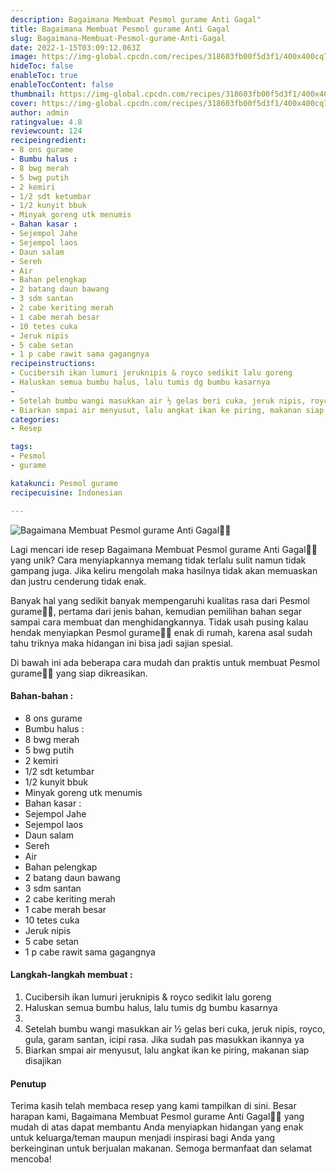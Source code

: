 ```yaml
---
description: Bagaimana Membuat Pesmol gurame Anti Gagal"
title: Bagaimana Membuat Pesmol gurame Anti Gagal
slug: Bagaimana-Membuat-Pesmol-gurame-Anti-Gagal
date: 2022-1-15T03:09:12.063Z
image: https://img-global.cpcdn.com/recipes/318603fb00f5d3f1/400x400cq70/photo.jpg
hideToc: false
enableToc: true
enableTocContent: false
thumbnail: https://img-global.cpcdn.com/recipes/318603fb00f5d3f1/400x400cq70/photo.jpg
cover: https://img-global.cpcdn.com/recipes/318603fb00f5d3f1/400x400cq70/photo.jpg
author: admin
ratingvalue: 4.8
reviewcount: 124
recipeingredient:
- 8 ons gurame
- Bumbu halus :
- 8 bwg merah
- 5 bwg putih
- 2 kemiri
- 1/2 sdt ketumbar
- 1/2 kunyit bbuk
- Minyak goreng utk menumis
- Bahan kasar :
- Sejempol Jahe
- Sejempol laos
- Daun salam
- Sereh
- Air
- Bahan pelengkap
- 2 batang daun bawang
- 3 sdm santan
- 2 cabe keriting merah
- 1 cabe merah besar
- 10 tetes cuka
- Jeruk nipis
- 5 cabe setan
- 1 p cabe rawit sama gagangnya
recipeinstructions:
- Cucibersih ikan lumuri jeruknipis & royco sedikit lalu goreng
- Haluskan semua bumbu halus, lalu tumis dg bumbu kasarnya
- 
- Setelah bumbu wangi masukkan air ½ gelas beri cuka, jeruk nipis, royco, gula, garam santan, icipi rasa. Jika sudah pas masukkan ikannya ya
- Biarkan smpai air menyusut, lalu angkat ikan ke piring, makanan siap disajikan
categories:
- Resep

tags:
- Pesmol
- gurame

katakunci: Pesmol gurame
recipecuisine: Indonesian

---
```


![Bagaimana Membuat Pesmol gurame Anti Gagal👩‍🍳](https://img-global.cpcdn.com/recipes/318603fb00f5d3f1/400x400cq70/photo.jpg)

Lagi mencari ide resep Bagaimana Membuat Pesmol gurame Anti Gagal👩‍🍳 yang unik? Cara menyiapkannya memang tidak terlalu sulit namun tidak gampang juga. Jika keliru mengolah maka hasilnya tidak akan memuaskan dan justru cenderung tidak enak.

Banyak hal yang sedikit banyak mempengaruhi kualitas rasa dari Pesmol gurame👩‍🍳, pertama dari jenis bahan, kemudian pemilihan bahan segar sampai cara membuat dan menghidangkannya. Tidak usah pusing kalau hendak menyiapkan Pesmol gurame👩‍🍳 enak di rumah, karena asal sudah tahu triknya maka hidangan ini bisa jadi sajian spesial.

Di bawah ini ada beberapa cara mudah dan praktis untuk membuat Pesmol gurame👩‍🍳 yang siap dikreasikan.

<!--inarticleads1-->

#### Bahan-bahan :

- 8 ons gurame
- Bumbu halus :
- 8 bwg merah
- 5 bwg putih
- 2 kemiri
- 1/2 sdt ketumbar
- 1/2 kunyit bbuk
- Minyak goreng utk menumis
- Bahan kasar :
- Sejempol Jahe
- Sejempol laos
- Daun salam
- Sereh
- Air
- Bahan pelengkap
- 2 batang daun bawang
- 3 sdm santan
- 2 cabe keriting merah
- 1 cabe merah besar
- 10 tetes cuka
- Jeruk nipis
- 5 cabe setan
- 1 p cabe rawit sama gagangnya

<!--inarticleads2-->

#### Langkah-langkah membuat :

1. Cucibersih ikan lumuri jeruknipis & royco sedikit lalu goreng
1. Haluskan semua bumbu halus, lalu tumis dg bumbu kasarnya
1. 
1. Setelah bumbu wangi masukkan air ½ gelas beri cuka, jeruk nipis, royco, gula, garam santan, icipi rasa. Jika sudah pas masukkan ikannya ya
1. Biarkan smpai air menyusut, lalu angkat ikan ke piring, makanan siap disajikan

#### Penutup

Terima kasih telah membaca resep yang kami tampilkan di sini. Besar harapan kami, Bagaimana Membuat Pesmol gurame Anti Gagal👩‍🍳 yang mudah di atas dapat membantu Anda menyiapkan hidangan yang enak untuk keluarga/teman maupun menjadi inspirasi bagi Anda yang berkeinginan untuk berjualan makanan. Semoga bermanfaat dan selamat mencoba!